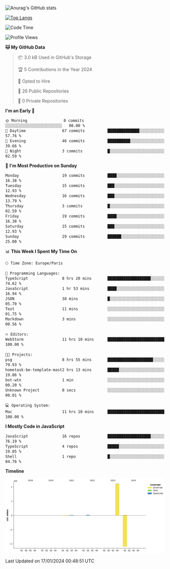 ![Anurag's GitHub stats](https://github-readme-stats.vercel.app/api?username=sufiane&theme=dark&show_icons=true&count_private=true)


[![Top Langs](https://github-readme-stats.vercel.app/api/top-langs/?username=sufiane&layout=compact)](https://github.com/anuraghazra/github-readme-stats)

<!--START_SECTION:waka-->
![Code Time](http://img.shields.io/badge/Code%20Time-969%20hrs%2046%20mins-blue)

![Profile Views](http://img.shields.io/badge/Profile%20Views-0-blue)

**🐱 My GitHub Data** 

> 📦 3.0 kB Used in GitHub's Storage 
 > 
> 🏆 5 Contributions in the Year 2024
 > 
> 💼 Opted to Hire
 > 
> 📜 26 Public Repositories 
 > 
> 🔑 0 Private Repositories 
 > 
**I'm an Early 🐤** 

```text
🌞 Morning                0 commits           ░░░░░░░░░░░░░░░░░░░░░░░░░   00.00 % 
🌆 Daytime                67 commits          ██████████████░░░░░░░░░░░   57.76 % 
🌃 Evening                46 commits          ██████████░░░░░░░░░░░░░░░   39.66 % 
🌙 Night                  3 commits           █░░░░░░░░░░░░░░░░░░░░░░░░   02.59 % 
```
📅 **I'm Most Productive on Sunday** 

```text
Monday                   19 commits          ████░░░░░░░░░░░░░░░░░░░░░   16.38 % 
Tuesday                  15 commits          ███░░░░░░░░░░░░░░░░░░░░░░   12.93 % 
Wednesday                16 commits          ███░░░░░░░░░░░░░░░░░░░░░░   13.79 % 
Thursday                 3 commits           █░░░░░░░░░░░░░░░░░░░░░░░░   02.59 % 
Friday                   19 commits          ████░░░░░░░░░░░░░░░░░░░░░   16.38 % 
Saturday                 15 commits          ███░░░░░░░░░░░░░░░░░░░░░░   12.93 % 
Sunday                   29 commits          ██████░░░░░░░░░░░░░░░░░░░   25.00 % 
```


📊 **This Week I Spent My Time On** 

```text
🕑︎ Time Zone: Europe/Paris

💬 Programming Languages: 
TypeScript               8 hrs 20 mins       ███████████████████░░░░░░   74.62 % 
JavaScript               1 hr 53 mins        ████░░░░░░░░░░░░░░░░░░░░░   16.94 % 
JSON                     38 mins             █░░░░░░░░░░░░░░░░░░░░░░░░   05.70 % 
Text                     11 mins             ░░░░░░░░░░░░░░░░░░░░░░░░░   01.75 % 
Markdown                 3 mins              ░░░░░░░░░░░░░░░░░░░░░░░░░   00.56 % 

🔥 Editors: 
WebStorm                 11 hrs 10 mins      █████████████████████████   100.00 % 

🐱‍💻 Projects: 
psg                      8 hrs 55 mins       ████████████████████░░░░░   79.93 % 
hometask-be-template-mast2 hrs 13 mins       █████░░░░░░░░░░░░░░░░░░░░   19.86 % 
bot-wtn                  1 min               ░░░░░░░░░░░░░░░░░░░░░░░░░   00.20 % 
Unknown Project          0 secs              ░░░░░░░░░░░░░░░░░░░░░░░░░   00.01 % 

💻 Operating System: 
Mac                      11 hrs 10 mins      █████████████████████████   100.00 % 
```

**I Mostly Code in JavaScript** 

```text
JavaScript               16 repos            ███████████████████░░░░░░   76.19 % 
TypeScript               4 repos             █████░░░░░░░░░░░░░░░░░░░░   19.05 % 
Shell                    1 repo              █░░░░░░░░░░░░░░░░░░░░░░░░   04.76 % 
```



**Timeline**

![Lines of Code chart](https://raw.githubusercontent.com/Sufiane/Sufiane/main/assets/bar_graph.png)


 Last Updated on 17/01/2024 00:48:51 UTC
<!--END_SECTION:waka-->


<!--
**Sufiane/sufiane** is a ✨ _special_ ✨ repository because its `README.md` (this file) appears on your GitHub profile.

Here are some ideas to get you started:

- 🔭 I’m currently working on ...
- 🌱 I’m currently learning ...
- 👯 I’m looking to collaborate on ...
- 🤔 I’m looking for help with ...
- 💬 Ask me about ...
- 📫 How to reach me: ...
- 😄 Pronouns: ...
- ⚡ Fun fact: ...
-->

